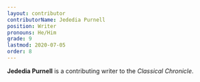 ```yaml
---
layout: contributor
contributorName: Jededia Purnell
position: Writer
pronouns: He/Him
grade: 9
lastmod: 2020-07-05
order: 8
---
```

**Jededia Purnell** is a contributing writer to the *Classical Chronicle*.
